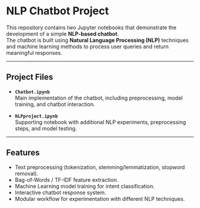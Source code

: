 # NLP Chatbot Project

This repository contains two Jupyter notebooks that demonstrate the development of a simple **NLP-based chatbot**.  
The chatbot is built using **Natural Language Processing (NLP)** techniques and machine learning methods to process user queries and return meaningful responses.

----

## Project Files

- **`Chatbot.ipynb`**  
  Main implementation of the chatbot, including preprocessing, model training, and chatbot interaction.

- **`NLPproject.ipynb`**  
  Supporting notebook with additional NLP experiments, preprocessing steps, and model testing.

---

## Features

- Text preprocessing (tokenization, stemming/lemmatization, stopword removal).
- Bag-of-Words / TF-IDF feature extraction.
- Machine Learning model training for intent classification.
- Interactive chatbot response system.
- Modular workflow for experimentation with different NLP techniques.
